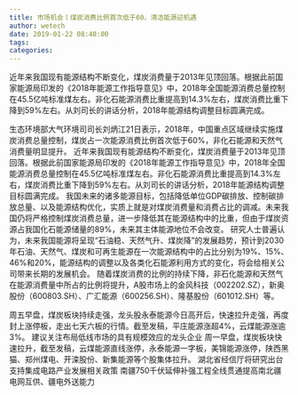 ```yaml
---
title: 市场机会丨煤炭消费比例首次低于60，清洁能源迎机遇
author: wetech
date: 2019-01-22 08:40:00
tags: 
categories: 
---
```

近年来我国现有能源结构不断变化，煤炭消费量于2013年见顶回落。根据此前国家能源局印发的《2018年能源工作指导意见》中，2018年全国能源消费总量控制在45.5亿吨标准煤左右。非化石能源消费比重提高到14.3%左右，煤炭消费比重下降到59%左右。从刘司长的讲话分析，2018年能源结构调整目标圆满完成。
<!-- more -->
生态环境部大气环境司司长刘炳江21日表示，2018年，中国重点区域继续实施煤炭消费总量控制，煤炭占一次能源消费比例首次低于60%，非化石能源和天然气消费量明显提升。
近年来我国现有能源结构不断变化，煤炭消费量于2013年见顶回落。根据此前国家能源局印发的《2018年能源工作指导意见》中，2018年全国能源消费总量控制在45.5亿吨标准煤左右。非化石能源消费比重提高到14.3%左右，煤炭消费比重下降到59%左右。从刘司长的讲话分析，2018年能源结构调整目标圆满完成。
我国未来的诸多能源目标，包括降低单位GDP碳排放、控制碳排放总量、以及能源结构优化，实质上就是对煤炭消费量和消费占比的调减。未来我国仍将严格控制煤炭消费总量，进一步降低其在能源结构中的比重，但由于煤炭资源占我国化石能源储量的89%，未来其主体能源地位不会改变。
研究人士普遍认为，未来我国能源将呈现“石油稳、天然气升、煤炭降”的发展趋势，预计到2030年石油、天然气、煤炭和可再生能源在一次能源结构中的占比分别为19%、15%、46%和20%，能源结构的调整以及各类化石能源利用方式的变化，将会给相关公司带来长期的发展机会。
随着煤炭消费的比例的持续下降，非石化能源和天然气在能源消费量中所占的比例将提升，A股市场上的金风科技（002202.SZ），新奥股份（600803.SH）、广汇能源（600256.SH）、隆基股份（601012.SH）等。
 
 
周五早盘，煤炭板块持续走强，龙头股永泰能源今日高开后，快速拉升走强，再度封上涨停板，走出七天六板的行情。截至发稿，平庄能源涨超4%，云煤能源涨逾3%。
建议关注布局低线市场的具有规模效应的龙头企业
周一早盘，煤炭板块快速拉升，截至发稿，云煤能源直线涨停，永泰能源一字板，美锦能源涨停，陕西黑猫、郑州煤电、开滦股份、新集能源等个股集体拉升。
湖北省经信厅将研究出台支持集成电路产业发展相关政策
南疆750千伏延伸补强工程全线贯通提高南北疆电网互供、疆电外送能力
